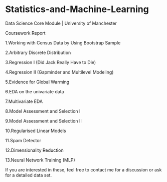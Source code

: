 # Statistics-and-Machine-Learning

Data Science Core Module | University of Manchester

Coursework Report

1.Working with Census Data by Using Bootstrap Sample

2.Arbitrary Discrete Distribution

3.Regression I (Did Jack Really Have to Die)

4.Regression II (Gapminder and Multilevel Modeling)

5.Evidence for Global Warming

6.EDA on the univariate data

7.Multivariate EDA

8.Model Assessment and Selection I

9.Model Assessment and Selection II

10.Regularised Linear Models

11.Spam Detector

12.Dimensionality Reduction

13.Neural Network Training (MLP)

If you are interested in these, feel free to contact me for a discussion or ask for a detailed data set.
